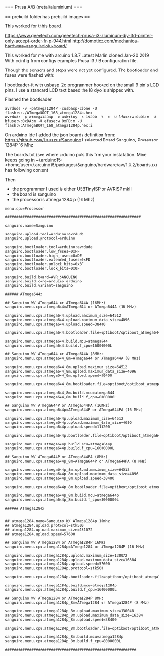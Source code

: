 === Prusa  A/B (metal/aluminium) ===

== prebuild folder has prebuild images ==

This worked for thhis board.


https://www.geeetech.com/geeetech-prusa-i3-aluminum-diy-3d-printer-only-accept-order-fr-p-944.html
http://domoticx.com/mechanica-hardware-sanguinololu-board/

This worked for me with arduino 1.8.7 Latest Marlin cloned Jan-20 2019
With coinfig from configs examples Prusa I3 / B configuration file.

Though the sensors and steps were not yet configured.
The bootloader and fuses were flashed with:

I bootloader-it with usbasp i2c programmer hooked on the small 9 pin's LCD pins.
I use a standard LCD text based the I8 dyo is shipped with.

Flashed the bootloader

    avrdude -v -patmega1284P -cusbasp-clone -U flash:w:./ATmegaBOOT_168_atmega1284p.hex
    avrdude -p atmega1284p -c usbtiny -b 19200 -V -e -U lfuse:w:0xD6:m -U hfuse:w:0xDA:m -U efuse:w:0xFD:m -U flash:w:ATmegaBOOT_168_atmega1284p.hex:i


On arduino Ide I added the json boards definition from: https://github.com/Lauszus/Sanguino
I selected Board Sanguino, Prosessor 1284P 16 Mhz

The boards.txt  (see where arduino puts this frm your installation. Mine keeps going in ~/.arduino15)
    <home/user>/.arduino15/packages/Sanguino/hardware/avr/1.0.2/boards.txt
has following content

Then 
 - the programmer I used is either USBTinyISP or AVRISP mkII
 - the board is sanguino
 - the processor is atmega 1284 p (16 Mhz)

```
menu.cpu=Processor

##############################################################

sanguino.name=Sanguino

sanguino.upload.tool=arduino:avrdude
sanguino.upload.protocol=arduino

sanguino.bootloader.tool=arduino:avrdude
sanguino.bootloader.low_fuses=0xFF
sanguino.bootloader.high_fuses=0xDE
sanguino.bootloader.extended_fuses=0xFD
sanguino.bootloader.unlock_bits=0x3F
sanguino.bootloader.lock_bits=0x0F

sanguino.build.board=AVR_SANGUINO
sanguino.build.core=arduino:arduino
sanguino.build.variant=sanguino

###### ATmega644x

## Sanguino W/ ATmega644 or ATmega644A (16MHz)
sanguino.menu.cpu.atmega644=ATmega644 or ATmega644A (16 MHz)

sanguino.menu.cpu.atmega644.upload.maximum_size=64512
sanguino.menu.cpu.atmega644.upload.maximum_data_size=4096
sanguino.menu.cpu.atmega644.upload.speed=38400

sanguino.menu.cpu.atmega644.bootloader.file=optiboot/optiboot_atmega644.hex

sanguino.menu.cpu.atmega644.build.mcu=atmega644
sanguino.menu.cpu.atmega644.build.f_cpu=16000000L

## Sanguino W/ ATmega644 or ATmega644A (8MHz)
sanguino.menu.cpu.atmega644_8m=ATmega644 or ATmega644A (8 MHz)

sanguino.menu.cpu.atmega644_8m.upload.maximum_size=64512
sanguino.menu.cpu.atmega644_8m.upload.maximum_data_size=4096
sanguino.menu.cpu.atmega644_8m.upload.speed=38400

sanguino.menu.cpu.atmega644_8m.bootloader.file=optiboot/optiboot_atmega644_8m.hex

sanguino.menu.cpu.atmega644_8m.build.mcu=atmega644
sanguino.menu.cpu.atmega644_8m.build.f_cpu=8000000L

## Sanguino W/ ATmega644P or ATmega644PA (16MHz)
sanguino.menu.cpu.atmega644p=ATmega644P or ATmega644PA (16 MHz)

sanguino.menu.cpu.atmega644p.upload.maximum_size=64512
sanguino.menu.cpu.atmega644p.upload.maximum_data_size=4096
sanguino.menu.cpu.atmega644p.upload.speed=115200

sanguino.menu.cpu.atmega644p.bootloader.file=optiboot/optiboot_atmega644p.hex

sanguino.menu.cpu.atmega644p.build.mcu=atmega644p
sanguino.menu.cpu.atmega644p.build.f_cpu=16000000L

## Sanguino W/ ATmega644P or ATmega644PA (8MHz)
sanguino.menu.cpu.atmega644p_8m=ATmega644P or ATmega644PA (8 MHz)

sanguino.menu.cpu.atmega644p_8m.upload.maximum_size=64512
sanguino.menu.cpu.atmega644p_8m.upload.maximum_data_size=4096
sanguino.menu.cpu.atmega644p_8m.upload.speed=38400

sanguino.menu.cpu.atmega644p_8m.bootloader.file=optiboot/optiboot_atmega644p_8m.hex

sanguino.menu.cpu.atmega644p_8m.build.mcu=atmega644p
sanguino.menu.cpu.atmega644p_8m.build.f_cpu=8000000L

###### ATmega1284x


## atmega1284.name=Sanguino W/ ATmega1284p 16mhz
## atmega1284.upload.protocol=stk500
## atmega1284.upload.maximum_size=131072
## atmega1284.upload.speed=57600

## Sanguino W/ ATmega1284 or ATmega1284P 16MHz
sanguino.menu.cpu.atmega1284p=ATmega1284 or ATmega1284P (16 MHz)

sanguino.menu.cpu.atmega1284p.upload.maximum_size=130072
sanguino.menu.cpu.atmega1284p.upload.maximum_data_size=16384
sanguino.menu.cpu.atmega1284p.upload.speed=57600
sanguino.menu.cpu.atmega1284p.protocol=stk500

sanguino.menu.cpu.atmega1284p.bootloader.file=optiboot/optiboot_atmega1284p.hex

sanguino.menu.cpu.atmega1284p.build.mcu=atmega1284p
sanguino.menu.cpu.atmega1284p.build.f_cpu=16000000L

## Sanguino W/ ATmega1284 or ATmega1284P 8MHz
sanguino.menu.cpu.atmega1284p_8m=ATmega1284 or ATmega1284P (8 MHz)

sanguino.menu.cpu.atmega1284p_8m.upload.maximum_size=130048
sanguino.menu.cpu.atmega1284p_8m.upload.maximum_data_size=16384
sanguino.menu.cpu.atmega1284p_8m.upload.speed=38400

sanguino.menu.cpu.atmega1284p_8m.bootloader.file=optiboot/optiboot_atmega1284p_8m.hex

sanguino.menu.cpu.atmega1284p_8m.build.mcu=atmega1284p
sanguino.menu.cpu.atmega1284p_8m.build.f_cpu=8000000L

############################################################
```

